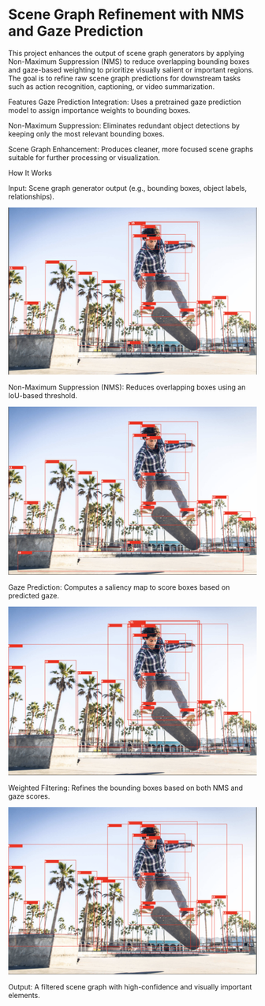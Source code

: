 # Scene Graph Refinement with NMS and Gaze Prediction

This project enhances the output of scene graph generators by applying Non-Maximum Suppression (NMS) to reduce overlapping bounding boxes and gaze-based weighting to prioritize visually salient or important regions. The goal is to refine raw scene graph predictions for downstream tasks such as action recognition, captioning, or video summarization.

Features
Gaze Prediction Integration: Uses a pretrained gaze prediction model to assign importance weights to bounding boxes.

Non-Maximum Suppression: Eliminates redundant object detections by keeping only the most relevant bounding boxes.

Scene Graph Enhancement: Produces cleaner, more focused scene graphs suitable for further processing or visualization.

How It Works

Input: Scene graph generator output (e.g., bounding boxes, object labels, relationships).

![Raw Scene Graph Output](outs/Uncleaned.png)

Non-Maximum Suppression (NMS): Reduces overlapping boxes using an IoU-based threshold.

![Non Maximum Suppression](outs/NMS.png)

Gaze Prediction: Computes a saliency map to score boxes based on predicted gaze.

![Gaze Weighted Bounding Box](outs/gaze_weighted.png)

Weighted Filtering: Refines the bounding boxes based on both NMS and gaze scores.

![Gaze weighted and NMS](outs/nms_gaze.png)

Output: A filtered scene graph with high-confidence and visually important elements.
